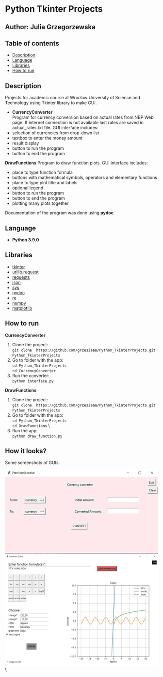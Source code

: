 # Python Tkinter Projects

## Author: Julia Grzegorzewska

## Table of contents
- [Description](#Description)
- [Language](#Language)
- [Libraries](#Libraries)
- [How to run](#How-to-run)

## Description
Projects for academic course at Wrocław University of Science and Technology using Tkinter library to make GUI.

- **CurrencyConverter** \
Program for currency conversion based on actual rates from NBP Web page. If internet connection is not available last rates are saved in actual_rates.txt file. GUI interface includes:
- selection of currencies from drop-down list
- textbox to enter the money amount
- result display
- button to run the program
- button to end the program

**DrawFunctions** 
Program to draw function plots. GUI interface includes:
- place to type function formula
- buttons with mathematical symbols, operators and elementary functions
- place to type plot title and labels
- optional legend
- button to run the program
- button to end the program
- plotting many plots together

Documentation of the program was done using **pydoc**. 

## Language
- **Python 3.9.0**

## Libraries
- [tkinter](https://docs.python.org/3/library/tkinter.html)
- [urllib.request](https://docs.python.org/3/library/urllib.request.html)
- [requests](https://pypi.org/project/requests/)
- [json](https://docs.python.org/3/library/json.html)
- [sys](https://docs.python.org/3/library/sys.html)
- [pydoc](https://docs.python.org/3/library/pydoc.html)
- [re](https://docs.python.org/3/library/re.html)
- [numpy](https://numpy.org/)
- [matplotlib](https://matplotlib.org/)


## How to run

**CurrencyConverter** 
1. Clone the project: \
`git clone  https://github.com/grzesiaaa/Python_TkinterProjects.git Python_TkinterProjects`
2. Go to folder with the app: \
`cd Python_TkinterProjects` \
`cd CurrencyConverter`
3. Run the converter: \
`python interface.py`


**DrawFunctions**
1. Clone the project: \
`git clone  https://github.com/grzesiaaa/Python_TkinterProjects.git Python_TkinterProjects`
2. Go to folder with the app: \
`cd Python_TkinterProjects` \
`cd DrawFunctions` \
3. Run the app: \
`python draw_function.py`

## How it looks?
Some screenshots of GUIs. 

![](images/screen1.jpg)\
![](images/screen2.jpg)\
